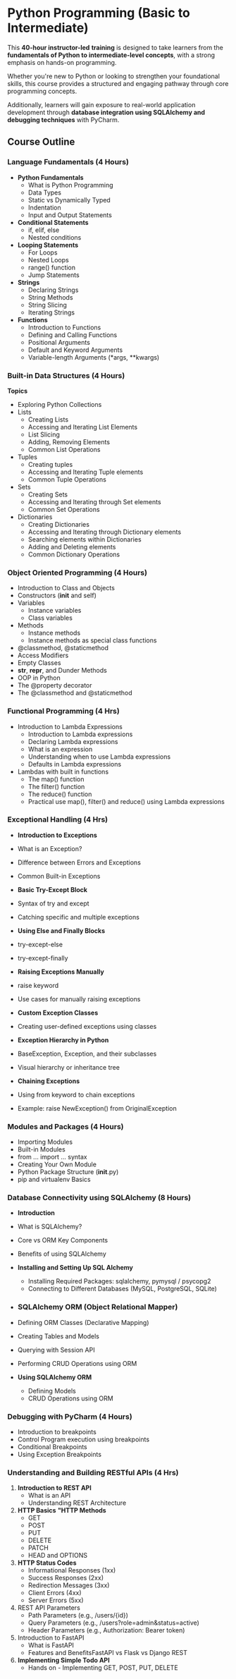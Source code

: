 # Python Programming (Basic to Intermediate)

This **40-hour instructor-led** **training** is designed to take learners from the **fundamentals of Python to intermediate-level concepts**, with a strong emphasis on hands-on programming.

Whether you're new to Python or looking to strengthen your foundational skills, this course provides a structured and engaging pathway through core programming concepts.

Additionally, learners will gain exposure to real-world application development through **database integration using SQLAlchemy and debugging techniques** with PyCharm.

## Course Outline

### **Language Fundamentals (4 Hours)**

- **Python Fundamentals**
  - What is Python Programming
  - Data Types
  - Static vs Dynamically Typed
  - Indentation
  - Input and Output Statements
- **Conditional Statements**
  - if, elif, else
  - Nested conditions
- **Looping Statements**
  - For Loops
  - Nested Loops
  - range() function
  - Jump Statements
- **Strings**
  - Declaring Strings
  - String Methods
  - String Slicing
  - Iterating Strings
- **Functions**
  - Introduction to Functions
  - Defining and Calling Functions
  - Positional Arguments
  - Default and Keyword Arguments
  - Variable-length Arguments (*args, **kwargs)

### **Built-in Data Structures (4 Hours)**

**Topics**

- Exploring Python Collections
- Lists
  - Creating Lists
  - Accessing and Iterating List Elements
  - List Slicing
  - Adding, Removing Elements
  - Common List Operations
- Tuples
  - Creating tuples
  - Accessing and Iterating Tuple elements
  - Common Tuple Operations
- Sets
  - Creating Sets
  - Accessing and Iterating through Set elements
  - Common Set Operations
- Dictionaries
  - Creating Dictionaries
  - Accessing and Iterating through Dictionary elements
  - Searching elements within Dictionaries
  - Adding and Deleting elements
  - Common Dictionary Operations

### **Object Oriented Programming (4 Hours)**

- Introduction to Class and Objects
- Constructors (__init__ and self)
- Variables
  - Instance variables
  - Class variables
- Methods
  - Instance methods
  - Instance methods as special class functions
- @classmethod, @staticmethod
- Access Modifiers
- Empty Classes
- __str__, __repr__, and Dunder Methods
- OOP in Python
- The @property decorator
- The @classmethod and @staticmethod

### **Functional Programming (4 Hrs)**

- Introduction to Lambda Expressions
  - Introduction to Lambda expressions
  - Declaring Lambda expressions
  - What is an expression
  - Understanding when to use Lambda expressions
  - Defaults in Lambda expressions
- Lambdas with built in functions
  - The map() function
  - The filter() function
  - The reduce() function
  - Practical use map(), filter() and reduce() using Lambda expressions

### **Exceptional Handling (4 Hrs)**

- **Introduction to Exceptions**

- What is an Exception?
- Difference between Errors and Exceptions
- Common Built-in Exceptions

- **Basic Try-Except Block**

- Syntax of try and except
- Catching specific and multiple exceptions

- **Using Else and Finally Blocks**

- try-except-else
- try-except-finally

- **Raising Exceptions Manually**

- raise keyword
- Use cases for manually raising exceptions

- **Custom Exception Classes**

- Creating user-defined exceptions using classes

- **Exception Hierarchy in Python**

- BaseException, Exception, and their subclasses
- Visual hierarchy or inheritance tree

- **Chaining Exceptions**

- Using from keyword to chain exceptions
- Example: raise NewException() from OriginalException

### **Modules and Packages (4 Hours)**

- Importing Modules
- Built-in Modules
- from ... import ... syntax
- Creating Your Own Module
- Python Package Structure (__init__.py)
- pip and virtualenv Basics

### **Database Connectivity using SQLAlchemy (8 Hours)**

- **Introduction**

- What is SQLAlchemy?

- Core vs ORM Key Components

- Benefits of using SQLAlchemy

- **Installing and Setting Up SQL Alchemy**

  - Installing Required Packages: sqlalchemy, pymysql / psycopg2
  - Connecting to Different Databases (MySQL, PostgreSQL, SQLite)

- ### **SQLAlchemy ORM (Object Relational Mapper)**

- Defining ORM Classes (Declarative Mapping)

- Creating Tables and Models

- Querying with Session API

- Performing CRUD Operations using ORM

- **Using SQLAlchemy ORM**

  - Defining Models
  - CRUD Operations using ORM

### **Debugging with PyCharm (4 Hours)**

- Introduction to breakpoints
- Control Program execution using breakpoints
- Conditional Breakpoints
- Using Exception Breakpoints

### **Understanding and Building RESTful APIs (4 Hrs)**

1. **Introduction to REST API**
   - What is an API
   - Understanding REST Architecture
2. **HTTP Basics**	**"HTTP Methods**
   - GET
   - POST
   - PUT
   - DELETE
   - PATCH
   - HEAD and OPTIONS
3. **HTTP Status Codes**
   - Informational Responses (1xx)
   - Success Responses (2xx)
   - Redirection Messages (3xx)
   - Client Errors (4xx)
   - Server Errors (5xx)
4. REST API Parameters	
   - Path Parameters (e.g., /users/{id})
   - Query Parameters (e.g., /users?role=admin&status=active)
   - Header Parameters (e.g., Authorization: Bearer token)
5. Introduction to FastAPI
   - What is FastAPI
   - Features and BenefitsFastAPI vs Flask vs Django REST
6. **Implementing Simple Todo API**
   - Hands on - Implementing GET, POST, PUT, DELETE